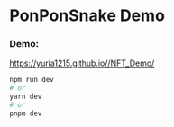 # PonPonSnake Demo

### Demo:
https://yuria1215.github.io//NFT_Demo/

```bash
npm run dev
# or
yarn dev
# or
pnpm dev
```
